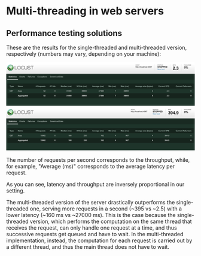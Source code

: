 # Multi-threading in web servers

## Performance testing solutions

These are the results for the single-threaded and multi-threaded version, respectively (numbers may vary, depending on your machine):

![single-threaded](images/locust_single_threaded.png "Results for single-threaded server")
![multi-threaded](images/locust_multi_threaded.png "Results for multi-threaded server")

The number of requests per second corresponds to the throughput, while, for example, "Average (ms)" corresponds to the average latency per request.

As you can see, latency and throughput are inversely proportional in our setting.

The multi-threaded version of the server drastically outperforms the single-threaded one, serving more requests in a second (~395 vs ~2.5) with a lower latency (~160 ms vs ~27000 ms). This is the case because the single-threaded version, which performs the computation on the same thread that receives the request, can only handle one request at a time, and thus successive requests get queued and have to wait. In the multi-threaded implementation, instead, the computation for each request is carried out by a different thread, and thus the main thread does not have to wait.
